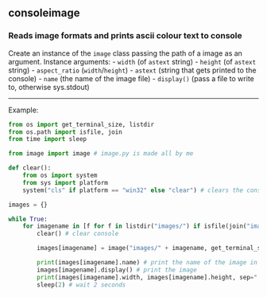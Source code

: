 ## consoleimage
### Reads image formats and prints ascii colour text to console
Create an instance of the `image` class passing the path of a image as an argument.
Instance arguments:
	- `width` (of `astext` string)
	- `height` (of `astext` string)
	- `aspect_ratio` (`width`/`height`)
	- `astext` (string that gets printed to the console)
	- `name` (the name of the image file)
	- `display()` (pass a file to write to, otherwise sys.stdout)

---
Example:
```python
from os import get_terminal_size, listdir
from os.path import isfile, join
from time import sleep

from image import image # image.py is made all by me

def clear():
	from os import system
	from sys import platform
	system("cls" if platform == "win32" else "clear") # clears the console

images = {}

while True:
	for imagename in [f for f in listdir("images/") if isfile(join("images/", f))]: # open the 'images/' directory and get all the file names inside.
		clear() # clear console

		images[imagename] = image("images/" + imagename, get_terminal_size()[1] - 4) # create instance of image class

		print(images[imagename].name) # print the name of the image in that instance
		images[imagename].display() # print the image
		print(images[imagename].width, images[imagename].height, sep=" x ", end=" (" + str(images[imagename].aspect_ratio) + ")\n") # print the width, height and aspect ratio
		sleep(2) # wait 2 seconds
```

